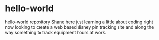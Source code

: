 # hello-world
hello-world repository
Shane here just learning a little about coding right now
looking to create a web based disney pin tracking site and along the way something to track equipment hours at work.
